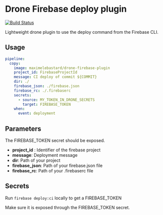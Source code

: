 # Drone Firebase deploy plugin

[![Build Status](https://travis-ci.org/maximelebastard/drone-firebase-plugin.svg?branch=master)](https://travis-ci.org/maximelebastard/drone-firebase-plugin)

Lightweight drone plugin to use the deploy command from the Firebase CLI.

## Usage

```yaml
pipeline:
  copy:
    image: maximelebastard/drone-firebase-plugin
    project_id: FirebaseProjectId
    message: CI deploy of commit ${COMMIT}
    dir: ./
    firebase_json: ./firebase.json
    firebase_rc: ./.firebaserc
    secrets:
      - source: MY_TOKEN_IN_DRONE_SECRETS
        target: FIREBASE_TOKEN
    when:
      event: deployment
```


## Parameters

The FIREBASE_TOKEN secret should be exposed.

* **project_id** : Identifier of the firebase project
* **message**: Deployment message
* **dir**: Path of your project
* **firebase_json**: Path of your firebase.json file
* **firebase_rc**: Path of your .firebaserc file

## Secrets

Run `firebase deploy:ci` locally to get a FIREBASE_TOKEN

Make sure it is exposed through the FIREBASE_TOKEN secret.